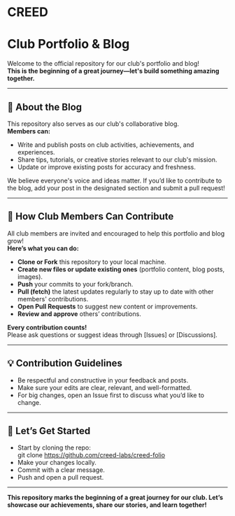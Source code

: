 # CREED
# Club Portfolio & Blog

Welcome to the official repository for our club's portfolio and blog!  
**This is the beginning of a great journey—let's build something amazing together.**

---

## 📰 About the Blog

This repository also serves as our club's collaborative blog.  
**Members can:**
- Write and publish posts on club activities, achievements, and experiences.
- Share tips, tutorials, or creative stories relevant to our club's mission.
- Update or improve existing posts for accuracy and freshness.

We believe everyone's voice and ideas matter. If you’d like to contribute to the blog, add your post in the designated section and submit a pull request!

---

## 🚀 How Club Members Can Contribute

All club members are invited and encouraged to help this portfolio and blog grow!  
**Here’s what you can do:**

- **Clone or Fork** this repository to your local machine.
- **Create new files or update existing ones** (portfolio content, blog posts, images).
- **Push** your commits to your fork/branch.
- **Pull (fetch)** the latest updates regularly to stay up to date with other members' contributions.
- **Open Pull Requests** to suggest new content or improvements.
- **Review and approve** others’ contributions.

**Every contribution counts!**  
Please ask questions or suggest ideas through [Issues] or [Discussions].

---

## 💡 Contribution Guidelines

- Be respectful and constructive in your feedback and posts.
- Make sure your edits are clear, relevant, and well-formatted.
- For big changes, open an Issue first to discuss what you’d like to change.

---

## 🌟 Let’s Get Started

- Start by cloning the repo:  
 git clone https://github.com/creed-labs/creed-folio
- Make your changes locally.
- Commit with a clear message.
- Push and open a pull request.

---

**This repository marks the beginning of a great journey for our club. Let’s showcase our achievements, share our stories, and learn together!**

